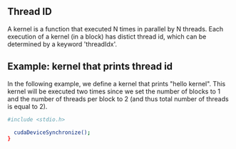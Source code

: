 ## Thread ID
A kernel is a function that executed N times in parallel by N threads.
Each execution of a kernel (in a block) has distict thread id, which can be determined by a keyword 'threadIdx'.

## Example: kernel that prints thread id
In the following example, we define a kernel that prints "hello kernel".
This kernel will be executed two times since we set the number of blocks to 1 and the number of threads per block to 2 (and thus total number of threads is equal to 2).


```bash
#include <stdio.h>

  cudaDeviceSynchronize();
}
```
